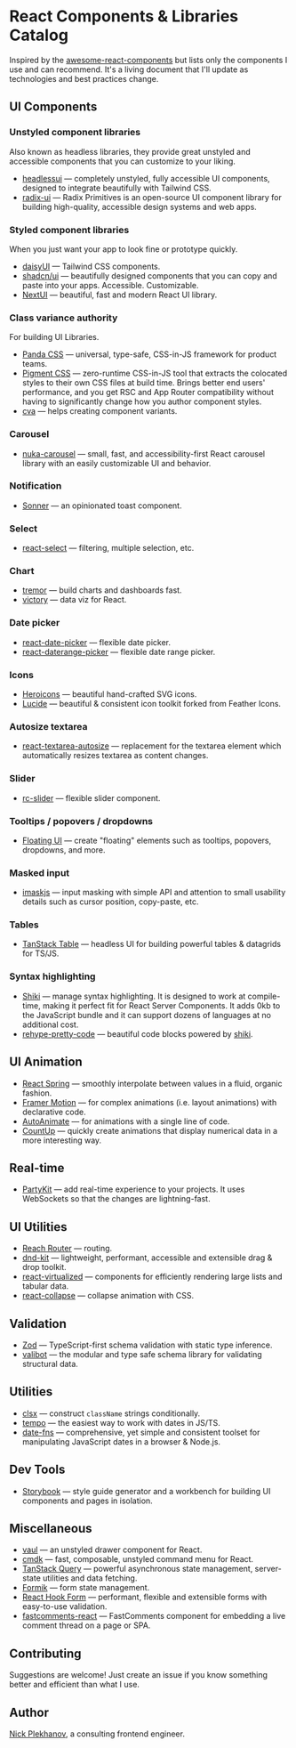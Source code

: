 # React Components & Libraries Catalog

Inspired by the [awesome-react-components](https://github.com/brillout/awesome-react-components) but lists only the components I use and can recommend. It's a living document that I'll update as technologies and best practices change.

## UI Components

### Unstyled component libraries

Also known as headless libraries, they provide great unstyled and accessible components that you can customize to your liking.

- [headlessui](https://github.com/tailwindlabs/headlessui) — completely unstyled, fully accessible UI components, designed to integrate beautifully with Tailwind CSS.
- [radix-ui](https://github.com/radix-ui/primitives) — Radix Primitives is an open-source UI component library for building high-quality, accessible design systems and web apps.

### Styled component libraries

When you just want your app to look fine or prototype quickly.

- [daisyUI](https://github.com/saadeghi/daisyui) — Tailwind CSS components.
- [shadcn/ui](https://github.com/shadcn-ui/ui) — beautifully designed components that you can copy and paste into your apps. Accessible. Customizable.
- [NextUI](https://github.com/nextui-org/nextui) — beautiful, fast and modern React UI library.

### Class variance authority

For building UI Libraries.

- [Panda CSS](https://github.com/chakra-ui/panda) — universal, type-safe, CSS-in-JS framework for product teams.
- [Pigment CSS](https://github.com/mui/pigment-css/) — zero-runtime CSS-in-JS tool that extracts the colocated styles to their own CSS files at build time. Brings better end users' performance, and you get RSC and App Router compatibility without having to significantly change how you author component styles.
- [cva](https://github.com/joe-bell/cva) — helps creating component variants.

### Carousel

- [nuka-carousel](https://github.com/FormidableLabs/nuka-carousel) — small, fast, and accessibility-first React carousel library with an easily customizable UI and behavior.

### Notification

- [Sonner](https://github.com/emilkowalski/sonner) — an opinionated toast component.

### Select

- [react-select](https://github.com/JedWatson/react-select) — filtering, multiple selection, etc.

### Chart

- [tremor](https://github.com/tremorlabs/tremor) — build charts and dashboards fast.
- [victory](https://github.com/FormidableLabs/victory) — data viz for React.

### Date picker

- [react-date-picker](https://github.com/wojtekmaj/react-date-picker) — flexible date picker.
- [react-daterange-picker](https://github.com/wojtekmaj/react-daterange-picker) — flexible date range picker.

### Icons

- [Heroicons](https://github.com/tailwindlabs/heroicons) — beautiful hand-crafted SVG icons.
- [Lucide](https://github.com/lucide-icons/lucide) — beautiful & consistent icon toolkit forked from Feather Icons.

### Autosize textarea

- [react-textarea-autosize](https://github.com/andreypopp/react-textarea-autosize) — replacement for the textarea element which automatically resizes textarea as content changes.

### Slider

- [rc-slider](https://github.com/react-component/slider) — flexible slider component.

### Tooltips / popovers / dropdowns

- [Floating UI](https://github.com/floating-ui/floating-ui) — create "floating" elements such as tooltips, popovers, dropdowns, and more.

### Masked input

- [imaskjs](https://github.com/uNmAnNeR/imaskjs) — input masking with simple API and attention to small usability details such as cursor position, copy-paste, etc.

### Tables

- [TanStack Table](https://github.com/TanStack/table) — headless UI for building powerful tables & datagrids for TS/JS.

### Syntax highlighting

- [Shiki](https://github.com/shikijs/shiki) — manage syntax highlighting. It is designed to work at compile-time, making it perfect fit for React Server Components. It adds 0kb to the JavaScript bundle and it can support dozens of languages at no additional cost.
- [rehype-pretty-code](https://github.com/rehype-pretty/rehype-pretty-code) — beautiful code blocks powered by [shiki](https://github.com/shikijs/shiki).

## UI Animation

- [React Spring](https://github.com/pmndrs/react-spring) — smoothly interpolate between values in a fluid, organic fashion.
- [Framer Motion](https://github.com/framer/motion) — for complex animations (i.e. layout animations) with declarative code.
- [AutoAnimate](https://github.com/formkit/auto-animate) — for animations with a single line of code.
- [CountUp](https://github.com/glennreyes/react-countup) — quickly create animations that display numerical data in a more interesting way.

## Real-time

- [PartyKit](https://github.com/partykit/partykit/) — add real-time experience to your projects. It uses WebSockets so that the changes are lightning-fast.

## UI Utilities

- [Reach Router](https://reach.tech/router/) — routing.
- [dnd-kit](https://github.com/clauderic/dnd-kit) — lightweight, performant, accessible and extensible drag & drop toolkit.
- [react-virtualized](https://github.com/bvaughn/react-virtualized) — components for efficiently rendering large lists and tabular data.
- [react-collapse](https://github.com/kunukn/react-collapse) — collapse animation with CSS.

## Validation

- [Zod](https://github.com/colinhacks/zod) — TypeScript-first schema validation with static type inference.
- [valibot](https://github.com/fabian-hiller/valibot) — the modular and type safe schema library for validating structural data.

## Utilities

- [clsx](https://github.com/lukeed/clsx) — construct `className` strings conditionally.
- [tempo](https://github.com/formkit/tempo) — the easiest way to work with dates in JS/TS.
- [date-fns](https://github.com/date-fns/date-fns) — comprehensive, yet simple and consistent toolset for manipulating JavaScript dates in a browser & Node.js.

## Dev Tools

- [Storybook](https://github.com/storybookjs/storybook) — style guide generator and a workbench for building UI components and pages in isolation.

## Miscellaneous

- [vaul](https://github.com/emilkowalski/vaul) — an unstyled drawer component for React.
- [cmdk](https://github.com/pacocoursey/cmdk) — fast, composable, unstyled command menu for React.
- [TanStack Query](https://github.com/TanStack/query) — powerful asynchronous state management, server-state utilities and data fetching.
- [Formik](https://github.com/jaredpalmer/formik) — form state management.
- [React Hook Form](https://github.com/react-hook-form/react-hook-form) — performant, flexible and extensible forms with easy-to-use validation.
- [fastcomments-react](https://github.com/fastcomments/fastcomments-react) — FastComments component for embedding a live comment thread on a page or SPA.

## Contributing

Suggestions are welcome! Just create an issue if you know something better and efficient than what I use.

## Author

[Nick Plekhanov](https://nikkhan.com/), a consulting frontend engineer.
